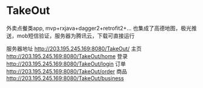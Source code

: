 # TakeOut

外卖点餐类app, mvp+rxjava+dagger2+retrofit2+... 也集成了高德地图，极光推送，mob短信验证，服务器为腾讯云，下载可直接运行

服务器地址 http://203.195.245.169:8080/TakeOut/ 
 主页  http://203.195.245.169:8080/TakeOut/home
 登录 http://203.195.245.169:8080/TakeOut/login
 订单 http://203.195.245.169:8080/TakeOut/order
 商品 http://203.195.245.169:8080/TakeOut/business
